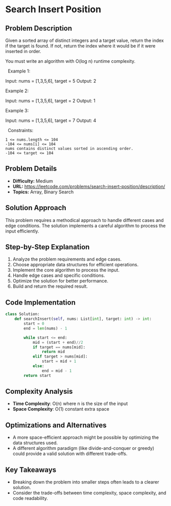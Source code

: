 # Search Insert Position

## Problem Description

Given a sorted array of distinct integers and a target value, return the index if the target is found. If not, return the index where it would be if it were inserted in order.

You must write an algorithm with O(log n) runtime complexity.

 
Example 1:


Input: nums = [1,3,5,6], target = 5
Output: 2


Example 2:


Input: nums = [1,3,5,6], target = 2
Output: 1


Example 3:


Input: nums = [1,3,5,6], target = 7
Output: 4


 
Constraints:


	1 <= nums.length <= 104
	-104 <= nums[i] <= 104
	nums contains distinct values sorted in ascending order.
	-104 <= target <= 104

## Problem Details

- **Difficulty:** Medium
- **URL:** https://leetcode.com/problems/search-insert-position/description/
- **Topics:** Array, Binary Search

## Solution Approach

This problem requires a methodical approach to handle different cases and edge conditions. The solution implements a careful algorithm to process the input efficiently.

## Step-by-Step Explanation

1. Analyze the problem requirements and edge cases.
2. Choose appropriate data structures for efficient operations.
3. Implement the core algorithm to process the input.
4. Handle edge cases and specific conditions.
5. Optimize the solution for better performance.
6. Build and return the required result.

## Code Implementation

```python
class Solution:
    def searchInsert(self, nums: List[int], target: int) -> int:
        start = 0
        end = len(nums) - 1

        while start <= end:
            mid = (start + end)//2
            if target == nums[mid]:
                return mid
            elif target > nums[mid]:
                start = mid + 1
            else:
                end = mid - 1
        return start
```

## Complexity Analysis

- **Time Complexity**: O(n) where n is the size of the input
- **Space Complexity**: O(1) constant extra space

## Optimizations and Alternatives

- A more space-efficient approach might be possible by optimizing the data structures used.
- A different algorithm paradigm (like divide-and-conquer or greedy) could provide a valid solution with different trade-offs.


## Key Takeaways

- Breaking down the problem into smaller steps often leads to a clearer solution.
- Consider the trade-offs between time complexity, space complexity, and code readability.

